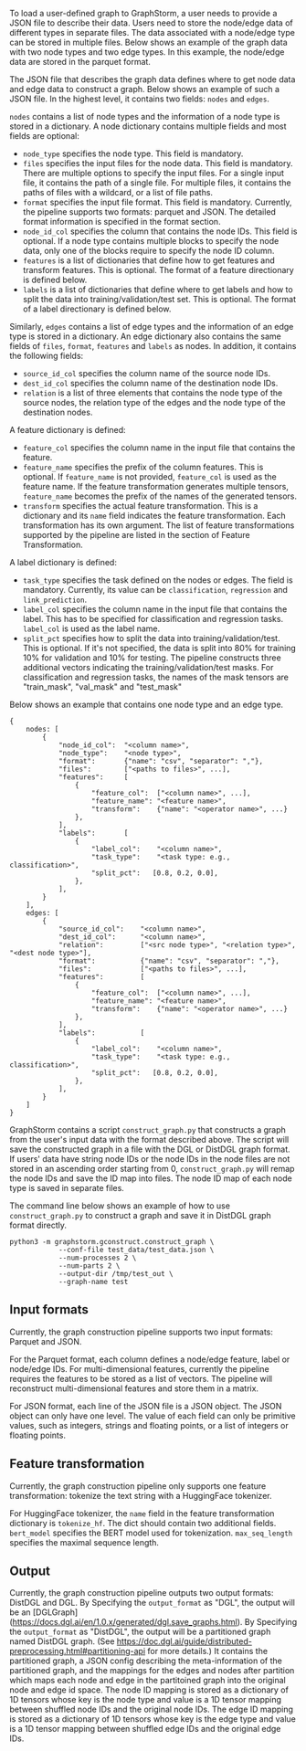 To load a user-defined graph to GraphStorm, a user needs to provide a JSON file to describe
their data. Users need to store the node/edge data of different types in separate files.
The data associated
with a node/edge type can be stored in multiple files. Below shows an example of the graph
data with two node types and two edge types. In this example, the node/edge data are stored
in the parquet format.

The JSON file that describes the graph data defines where to get node data
and edge data to construct a graph. Below shows an example of such a JSON file.
In the highest level, it contains two fields: `nodes` and `edges`.

`nodes` contains a list of node types and the information of a node type
is stored in a dictionary. A node dictionary contains multiple fields and
most fields are optional:
* `node_type` specifies the node type. This field is mandatory.
* `files` specifies the input files for the node data. This field is mandatory.
There are multiple options to specify the input files.
For a single input file, it contains the path of a single file.
For multiple files, it contains the paths of files with a wildcard,
or a list of file paths.
* `format` specifies the input file format. This field is mandatory.
Currently, the pipeline supports two formats: parquet and JSON.
The detailed format information is specified in the format section.
* `node_id_col` specifies the column that contains the node IDs. This field is optional.
If a node type contains multiple blocks to specify the node data, only
one of the blocks require to specify the node ID column.
* `features` is a list of dictionaries that define how to get features
and transform features. This is optional. The format of a feature directionary
is defined below.
* `labels` is a list of dictionaries that define where to get labels
and how to split the data into training/validation/test set. This is optional.
The format of a label directionary is defined below.

Similarly, `edges` contains a list of edge types and the information of
an edge type is stored in a dictionary. An edge dictionary also contains
the same fields of `files`, `format`, `features` and `labels` as nodes.
In addition, it contains the following fields:
* `source_id_col` specifies the column name of the source node IDs.
* `dest_id_col` specifies the column name of the destination node IDs.
* `relation` is a list of three elements that contains the node type of
the source nodes, the relation type of the edges and the node type of
the destination nodes.

A feature dictionary is defined:
* `feature_col` specifies the column name in the input file that contains the feature.
* `feature_name` specifies the prefix of the column features. This is optional.
If `feature_name` is not provided, `feature_col` is used as the feature name.
If the feature transformation generates multiple tensors, `feature_name` becomes
the prefix of the names of the generated tensors.
* `transform` specifies the actual feature transformation. This is a dictionary
and its `name` field indicates the feature transformation. Each transformation
has its own argument. The list of feature transformations supported by the pipeline
are listed in the section of Feature Transformation.

A label dictionary is defined:
* `task_type` specifies the task defined on the nodes or edges. The field is mandatory.
Currently, its value can be `classification`, `regression` and `link_prediction`.
* `label_col` specifies the column name in the input file that contains the label.
This has to be specified for classification and regression tasks.
`label_col` is used as the label name.
* `split_pct` specifies how to split the data into training/validation/test.
This is optional. If it's not specified, the data is split into 80% for training
10% for validation and 10% for testing.
The pipeline constructs three additional vectors indicating
the training/validation/test masks. For classification and regression tasks,
the names of the mask tensors are "train_mask", "val_mask"
and "test_mask"

Below shows an example that contains one node type and an edge type.
```
{
	nodes: [
		{
			"node_id_col":  "<column name>",
			"node_type":    "<node type>",
			"format":       {"name": "csv", "separator": ","},
			"files":        ["<paths to files>", ...],
			"features":     [
				{
					"feature_col":  ["<column name>", ...],
					"feature_name": "<feature name>",
					"transform":    {"name": "<operator name>", ...}
				},
			],
			"labels":       [
				{
					"label_col":    "<column name>",
					"task_type":    "<task type: e.g., classification>",
					"split_pct":   [0.8, 0.2, 0.0],
				},
			],
		}
	],
	edges: [
		{
			"source_id_col":    "<column name>",
			"dest_id_col":      "<column name>",
			"relation":         ["<src node type>", "<relation type>", "<dest node type>"],
			"format":           {"name": "csv", "separator": ","},
			"files":            ["<paths to files>", ...],
			"features":         [
				{
					"feature_col":  ["<column name>", ...],
					"feature_name": "<feature name>",
					"transform":    {"name": "<operator name>", ...}
				},
			],
			"labels":           [
				{
					"label_col":    "<column name>",
					"task_type":    "<task type: e.g., classification>",
					"split_pct":   [0.8, 0.2, 0.0],
				},
			],
		}
	]
}
```

GraphStorm contains a script `construct_graph.py` that constructs a graph
from the user's input data with the format described above. The script will save
the constructed graph in a file with the DGL or DistDGL graph format. If users' data have
string node IDs or the node IDs in the node files are not stored in an ascending order
starting from 0, `construct_graph.py` will remap the node IDs and save the ID map
into files. The node ID map of each node type is saved in separate files.

The command line below shows an example of how to use `construct_graph.py` to
construct a graph and save it in DistDGL graph format directly.
```
python3 -m graphstorm.gconstruct.construct_graph \
			--conf-file test_data/test_data.json \
			--num-processes 2 \
			--num-parts 2 \
			--output-dir /tmp/test_out \
			--graph-name test
```

## Input formats
Currently, the graph construction pipeline supports two input formats: Parquet and JSON.

For the Parquet format, each column defines a node/edge feature, label or node/edge IDs.
For multi-dimensional features, currently the pipeline requires the features to be stored
as a list of vectors. The pipeline will reconstruct multi-dimensional features and store
them in a matrix.

For JSON format, each line of the JSON file is a JSON object. The JSON object can only
have one level. The value of each field can only be primitive values, such as integers,
strings and floating points, or a list of integers or floating points.

## Feature transformation
Currently, the graph construction pipeline only supports one feature transformation:
tokenize the text string with a HuggingFace tokenizer.

For HuggingFace tokenizer, the `name` field in the feature transformation dictionary
is `tokenize_hf`. The dict should contain two additional fields. `bert_model`
specifies the BERT model used for tokenization. `max_seq_length` specifies
the maximal sequence length.

## Output
Currently, the graph construction pipeline outputs two output formats: DistDGL and DGL.
By Specifying the `output_format` as "DGL", the output will be an [DGLGraph] (https://docs.dgl.ai/en/1.0.x/generated/dgl.save_graphs.html).
By Specifying the `output_format` as "DistDGL", the output will be a partitioned
graph named DistDGL graph. (See https://doc.dgl.ai/guide/distributed-preprocessing.html#partitioning-api for more details.)
It contains the partitioned graph, a JSON config
describing the meta-information of the partitioned graph, and the mappings for the
edges and nodes after partition which maps each node and edge in the partitoined
graph into the original node and edge id space.
The node ID mapping is stored as a dictionary of 1D tensors whose key is
the node type and value is a 1D tensor mapping between shuffled node IDs and the original node IDs.
The edge ID mapping is stored as a dictionary of 1D tensors whose key is
the edge type and value is a 1D tensor mapping between shuffled edge IDs and the original edge IDs.
